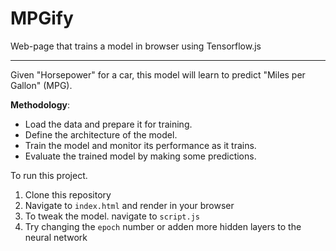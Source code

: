 # MPGify
Web-page that trains a model in browser using Tensorflow.js
***
Given "Horsepower" for a car, this model will learn to predict "Miles per Gallon" (MPG).

**Methodology**:
- Load the data and prepare it for training.
- Define the architecture of the model.
- Train the model and monitor its performance as it trains.
- Evaluate the trained model by making some predictions.

To run this project.
1. Clone this repository
2. Navigate to `index.html` and render in your browser
3. To tweak the model. navigate to `script.js`
4. Try changing the `epoch` number or adden more hidden layers to the neural network

